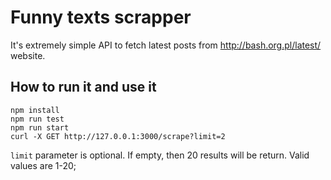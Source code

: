 # Funny texts scrapper

It's extremely simple API to fetch latest posts from 
http://bash.org.pl/latest/ website. 

## How to run it and use it

```
npm install
npm run test
npm run start
curl -X GET http://127.0.0.1:3000/scrape?limit=2
```

`limit` parameter is optional. 
If empty, then 20 results will be return.
Valid values are 1-20; 
